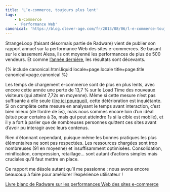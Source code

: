 ```yaml
---
title: 'L’e-commerce, toujours plus lent'
tags:
    - E-Commerce
    - 'Performance Web'
canonical: 'https://blog.clever-age.com/fr/2013/08/06/l-e-commerce-toujours-plus-lent/'
---
```


StrangeLoop (faisant désormais partie de Radware) vient de publier son rapport
annuel sur la performance Web des sites e-commerces. Se basant sur le classement
Alexa, ils ont moyenné les performances de plus de 500 vendeurs. Et
comme [l’année dernière](/2012/01/le-commerce-reste-lent/), les résultats sont
décevants.

<!-- more -->

{% include canonical.html.liquid
    locale=page.locale
    title=page.title
    canonical=page.canonical
%}

Les temps de chargement e-commerce sont de plus en plus lents, avec encore cette
année une perte de 13,7 % sur le Load Time des nouveaux visiteurs (qui atteint
7,72s en moyenne). Même si cette mesure n’est pas suffisante à elle seule
([lire ici pourquoi](/2012/07/a-quelle-vitesse-ma-page-se-charge-t-elle/)),
cette détérioration est inquiétante. Si on complète cette mesure en analysant le
temps avant interaction, c’est bien mieux (de l’ordre de 5s), mais nous sommes
encore loin d’un idéal (situé pour certains à 3s, mais qui peut atteindre 1s si
la cible est mobile), et il y a fort à parier que de nombreuses personnes
quittent ces sites avant d’avoir pu interagir avec leurs contenus.

Rien d’étonnant cependant, puisque même les bonnes pratiques les plus
élémentaires ne sont pas respectées. Les ressources chargées sont trop
nombreuses (91 en moyenne) et insuffisamment optimisées. Consolidation,
minification, compression, retaillage… sont autant d’actions simples mais
cruciales qu’il faut mettre en place.

Ce rapport me désole autant qu’il me passionne&nbsp;: nous avons encore beaucoup
à faire pour améliorer l’expérience utilisateur !

[Livre blanc de Radware sur les performances Web des sites e-commerce](http://www.radware.com/SiteCode/Templates/rclp.aspx?id=6442452054)
